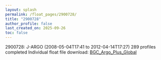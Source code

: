 ```yaml
---
layout: splash
permalink: /float_pages/2900728/
title: "2900728"
author_profile: false
last_created_on: 2025-09-26
toc: false
---
```

 
2900728: J-ARGO (2008-05-04T17:41 to 2012-04-14T17:27)
289 profiles completed
Individual float file download: [BGC_Argo_Plus_Global](https://ftp.soest.hawaii.edu/bgc_argo_plus/Individual_Floats/outliers_removed/2900728_Sprof_processed.nc)
